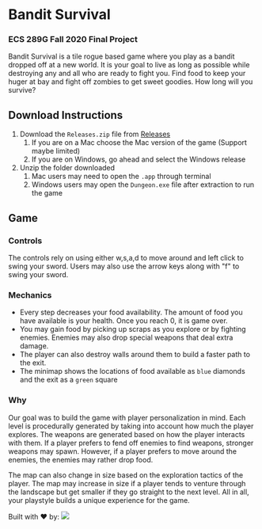 # Bandit Survival
### ECS 289G Fall 2020 Final Project

Bandit Survival is a tile rogue based game where you play as a bandit dropped off at a new world. It is your goal to live as long as possible while destroying any and all who are ready to fight you. Find food to keep your huger at bay and fight off zombies to get sweet goodies. How long will you survive?


## Download Instructions
1. Download the `Releases.zip` file from [Releases](https://github.com/vybhavb/Bandit-Survival/releases/latest)
    1. If you are on a Mac choose the Mac version of the game (Support maybe limited)
    2. If you are on Windows, go ahead and select the Windows release
2. Unzip the folder downloaded
    1. Mac users may need to open the `.app` through terminal
    2. Windows users may open the `Dungeon.exe` file after extraction to run the game


## Game
### Controls
The controls rely on using either w,s,a,d to move around and left click to swing your sword. Users may also use the arrow keys along with "f" to swing your sword.

### Mechanics
- Every step decreases your food availability. The amount of food you have available is your health. Once you reach 0, it is game over. 
- You may gain food by picking up scraps as you explore or by fighting enemies. Enemies may also drop special weapons that deal extra damage. 
- The player can also destroy walls around them to build a faster path to the exit.
- The minimap shows the locations of food available as `blue` diamonds and the exit as a `green` square

### Why
Our goal was to build the game with player personalization in mind. Each level is procedurally generated by taking into account how much the player explores. The weapons are generated based on how the player interacts with them. If a player prefers to fend off enemies to find weapons, stronger weapons may spawn. However, if a player prefers to move around the enemies, the enemies may rather drop food.

The map can also change in size based on the exploration tactics of the player. The map may increase in size if a player tends to venture through the landscape but get smaller if they go straight to the next level. All in all, your playstyle builds a unique experience for the game.


Built with ❤ by:
<a href="https://github.com/vybhavb/Bandit-Survival/graphs/contributors">
  <img src="https://contrib.rocks/image?repo=vybhavb/Bandit-Survival" />
</a>

